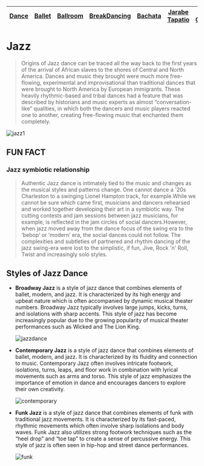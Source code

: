 | [Dance](dance.md)    | [Ballet](ballet.md)   | [Ballroom](ballroom.md) | [BreakDancing](breakdancing.md) | [Bachata](bachata.md)    | [Jarabe Tapatio](jarabeTapatio.md)  | [Jazz Genres](jazzGenre.md)
| -------- |-------| -----| -------- |-------| -----|----|

# **Jazz**

> Origins of Jazz dance can be traced all the way back to the first years of the arrival of African slaves to the shores of Central and North America. Dances and music they brought were much more free-flowing, experimental and improvisational than traditional dances that were brought to North America by European immigrants. These heavily rhythmic-based and tribal dances had a feature that was described by historians and music experts as almost “conversation-like” qualities, in which both the dancers and music players reacted one to another, creating free-flowing music that enchanted them completely.

![jazz1](https://github.com/user-attachments/assets/649a33a1-5927-4859-9623-fe9de462a174)



## FUN FACT

### Jazz symbiotic relationship
> Authentic Jazz dance is intimately tied to the music and changes as the musical styles and patterns change. One cannot dance a '20s Charleston to a swinging Lionel Hampton track, for example.While we cannot be sure which came first, musicians and dancers rehearsed and worked together developing their art in a symbiotic way. The cutting contests and jam sessions between jazz musicians, for example, is reflected in the jam circles of social dancers.However, when jazz moved away from the dance focus of the swing era to the ‘bebop’ or ‘modern’ era, the social dances could not follow. The complexities and subtleties of partnered and rhythm dancing of the jazz swing-era were lost to the simplistic, if fun, Jive, Rock 'n' Roll, Twist and increasingly solo styles.

## **Styles of Jazz Dance**

- **Broadway Jazz** is a style of jazz dance that combines elements of ballet, modern, and jazz. It is characterized by its high energy and upbeat nature which is often accompanied by dynamic musical theater numbers. Broadway Jazz typically involves large jumps, kicks, turns, and isolations with sharp accents. This style of jazz has become increasingly popular due to the growing popularity of musical theater performances such as Wicked and The Lion King.

    ![jazzdance](https://github.com/user-attachments/assets/4a7c8d7e-447e-409f-a2d1-a148913bf9fa)

- **Contemporary Jazz**  is a style of jazz dance that combines elements of ballet, modern, and jazz. It is characterized by its fluidity and connection to music. Contemporary Jazz often involves intricate footwork, isolations, turns, leaps, and floor work in combination with lyrical movements such as arms and torso. This style of jazz emphasizes the importance of emotion in dance and encourages dancers to explore their own creativity.

    ![contemporary](https://github.com/user-attachments/assets/e7007474-9829-4289-a64d-553824d10a3b)

- **Funk Jazz**  is a style of jazz dance that combines elements of funk with traditional jazz movements. It is characterized by its fast-paced, rhythmic movements which often involve sharp isolations and body waves. Funk Jazz also utilizes strong footwork techniques such as the “heel drop” and “toe tap” to create a sense of percussive energy. This style of jazz is often seen in hip-hop and street dance performances.

    ![funk](https://github.com/user-attachments/assets/ffc19670-b14b-4e51-9d79-af33558be7e0)
